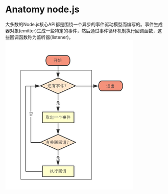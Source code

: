 # Anatomy node.js

大多数的Node.js核心API都是围绕一个异步的事件驱动模型而编写的。事件生成器对象(emitter)生成一些特定的事件，然后通过事件循环机制执行回调函数，这些回调函数称为监听器(listener)。
![](/assets/tick流程图.png)